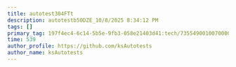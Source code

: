 ```yaml
---
title: autotest304FTt
description: autotestb50DZE_10/8/2025 8:34:12 PM
tags: []
primary_tag: 197f4ec4-6c14-5b5e-9fb3-058e21403d41:tech/73554900100700000996/67838200100800006287
time: 539
author_profile: https://github.com/ksAutotests
author_name: ksAutotests
---
```

